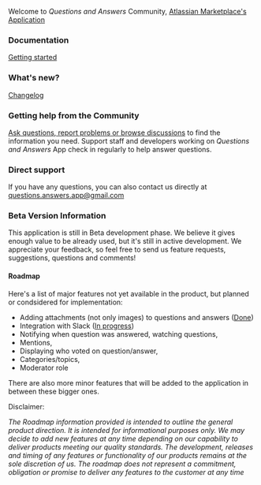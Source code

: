Welcome to _Questions and Answers_ Community, [Atlassian Marketplace's Application](https://marketplace.atlassian.com/1221163)

### Documentation
[Getting started](https://github.com/questions-answers/community/wiki/Documentation)

### What's new?
[Changelog](https://github.com/questions-answers/community/wiki/What's-new)

### Getting help from the Community
[Ask questions, report problems or browse discussions](https://github.com/questions-answers/community/issues) to find the information you need. Support staff and developers working on _Questions and Answers_ App check in regularly to help answer questions.

### Direct support
If you have any questions, you can also contact us directly at questions.answers.app@gmail.com

### Beta Version Information
This application is still in Beta development phase. We believe it gives enough value to be already used, but it's still in active development. We appreciate your feedback, so feel free to send us feature requests, suggestions, questions and comments!

#### Roadmap

Here's a list of major features not yet available in the product, but planned or condsidered for implementation:

* Adding attachments (not only images) to questions and answers ([Done](https://github.com/questions-answers/community/wiki/What's-new#15032020))
* Integration with Slack ([In progress](https://github.com/questions-answers/community/issues/6))
* Notifying when question was answered, watching questions,
* Mentions,
* Displaying who voted on question/answer,
* Categories/topics,
* Moderator role

There are also more minor features that will be added to the application in between these bigger ones.

Disclaimer:

_The Roadmap information provided is intended to outline the general product direction. It is intended for informational purposes only. We may decide to add new features at any time depending on our capability to deliver products meeting our quality standards. The development, releases and timing of any features or functionality of our products remains at the sole discretion of us. The roadmap does not represent a commitment, obligation or promise to deliver any features to the customer at any time_
